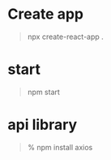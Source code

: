 # Create app
> npx create-react-app .

# start 
> npm start


# api library
> % npm install axios    